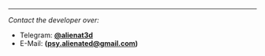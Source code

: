 
---
_Contact the developer over:_
- Telegram: **[@alienat3d](https://t.me/alienat3d)**
- E-Mail: **(psy.alienated@gmail.com)**